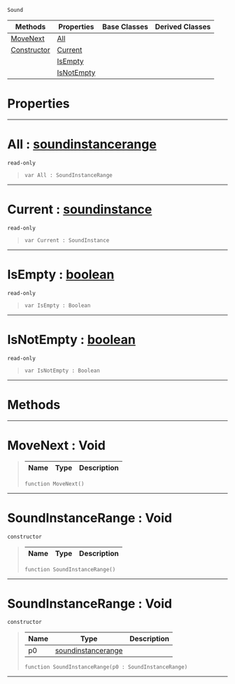  `Sound`

|Methods|Properties|Base Classes|Derived Classes|
|---|---|---|---|
|[MoveNext](soundinstancerange.md#movenext-void)|[All](soundinstancerange.md#all-zilch-engine-document)| | |
|[Constructor](soundinstancerange.md#soundinstancerange-void)|[Current](soundinstancerange.md#current-zilch-engine-docu)| | |
| |[IsEmpty](soundinstancerange.md#isempty-zilch-engine-docu)| | |
| |[IsNotEmpty](soundinstancerange.md#isnotempty-zilch-engine-d)| | |


 #  Properties


---  
 #  All : [soundinstancerange](soundinstancerange.md)

 `read-only`

> 
> ```TS:Nada
> var All : SoundInstanceRange


---  
 #  Current : [soundinstance](soundinstance.md)

 `read-only`

> 
> ```TS:Nada
> var Current : SoundInstance


---  
 #  IsEmpty : [boolean](../nada_base_types/boolean.md)

 `read-only`

> 
> ```TS:Nada
> var IsEmpty : Boolean


---  
 #  IsNotEmpty : [boolean](../nada_base_types/boolean.md)

 `read-only`

> 
> ```TS:Nada
> var IsNotEmpty : Boolean


---  
 #  Methods


---  
 #  MoveNext : Void

> 
> |Name|Type|Description|
> |---|---|---|
> ```TS:Nada
> function MoveNext()
> ``` 


---  
 #  SoundInstanceRange : Void

 `constructor`

> 
> |Name|Type|Description|
> |---|---|---|
> ```TS:Nada
> function SoundInstanceRange()
> ``` 


---  
 #  SoundInstanceRange : Void

 `constructor`

> 
> |Name|Type|Description|
> |---|---|---|
> |p0|[soundinstancerange](soundinstancerange.md)| |
> ```TS:Nada
> function SoundInstanceRange(p0 : SoundInstanceRange)
> ``` 


---  
 

 